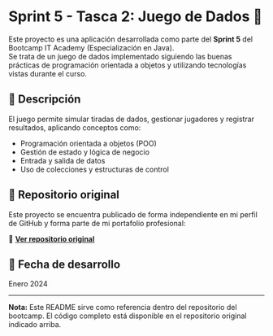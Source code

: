 # Sprint 5 - Tasca 2: Juego de Dados 🎲

Este proyecto es una aplicación desarrollada como parte del **Sprint 5** del Bootcamp IT Academy (Especialización en Java).  
Se trata de un juego de dados implementado siguiendo las buenas prácticas de programación orientada a objetos y utilizando tecnologías vistas durante el curso.

## 📌 Descripción
El juego permite simular tiradas de dados, gestionar jugadores y registrar resultados, aplicando conceptos como:
- Programación orientada a objetos (POO)
- Gestión de estado y lógica de negocio
- Entrada y salida de datos
- Uso de colecciones y estructuras de control

## 📂 Repositorio original
Este proyecto se encuentra publicado de forma independiente en mi perfil de GitHub y forma parte de mi portafolio profesional:

🔗 **[Ver repositorio original](https://github.com/GabyB73/Sprint5Tasca2)**

## 📅 Fecha de desarrollo
Enero 2024

---
**Nota:** Este README sirve como referencia dentro del repositorio del bootcamp. El código completo está disponible en el repositorio original indicado arriba.
